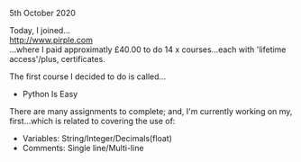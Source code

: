 5th October 2020 

Today, I joined...  
http://www.pirple.com  
...where I paid approximatly £40.00 to do 14 x courses...each with 'lifetime access'/plus, certificates.

The first course I decided to do is called...  
- Python Is Easy    

There are many assignments to complete; and, I'm currently working on my, first...which is related to covering the use of:   
- Variables: String/Integer/Decimals(float)
- Comments: Single line/Multi-line
